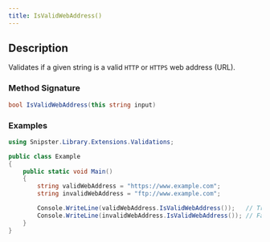```yaml
---
title: IsValidWebAddress()
---
```


## Description
Validates if a given string is a valid `HTTP` or `HTTPS` web address (URL).

### Method Signature

```csharp
bool IsValidWebAddress(this string input)
```

### Examples

```csharp
using Snipster.Library.Extensions.Validations;

public class Example
{
    public static void Main()
    {
        string validWebAddress = "https://www.example.com";
        string invalidWebAddress = "ftp://www.example.com";

        Console.WriteLine(validWebAddress.IsValidWebAddress());   // True
        Console.WriteLine(invalidWebAddress.IsValidWebAddress()); // False
    }
}
```